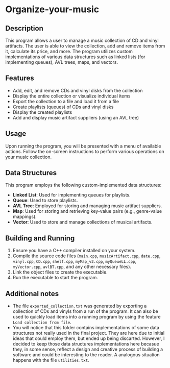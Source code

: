 # Organize-your-music

## Description
This program allows a user to manage a music collection of CD and vinyl artifacts. The user is able to view the collection, add and remove items from it, calculate its price, and more. The program utilizes custom implementations of various data structures such as linked lists (for implementing queues), AVL trees, maps, and vectors.

## Features
- Add, edit, and remove CDs and vinyl disks from the collection
- Display the entire collection or visualize individual items
- Export the collection to a file and load it from a file
- Create playlists (queues) of CDs and vinyl disks
- Display the created playlists
- Add and display music artifact suppliers (using an AVL tree)

## Usage
Upon running the program, you will be presented with a menu of available actions. Follow the on-screen instructions to perform various operations on your music collection.

## Data Structures
This program employs the following custom-implemented data structures:

- **Linked List**: Used for implementing queues for playlists.
- **Queue**: Used to store playlists.
- **AVL Tree**: Employed for storing and managing music artifact suppliers.
- **Map**: Used for storing and retrieving key-value pairs (e.g., genre-value mappings).
- **Vector**: Used to store and manage collections of musical artifacts.

## Building and Running
1. Ensure you have a C++ compiler installed on your system.
2. Compile the source code files (`main.cpp`, `musicArtifact.cpp`, `date.cpp`, `vinyl.cpp`, `CD.cpp`, `shelf.cpp`, `myMap_v2.cpp`, `myQueueLL.cpp`, `myVector.cpp`, `avlBT.cpp`, and any other necessary files).
3. Link the object files to create the executable.
4. Run the executable to start the program.

##  Additional notes
- The file `exported_collection.txt` was generated by exporting a collection of CDs and vinyls from a run of the program. It can also be used to quickly load items into a running program by using the feature `Load collection from file`.
- You will notice that this folder contains implementations of some data structures not really used in the final project. They are here due to initial ideas that could employ them, but ended up being discarted. However, I decided to keep those data structures implementations here becasue they, in some sense, reflect a design and creative process of building a software and could be interesting to the reader. A analogous situation happens with the file `utilities.txt`.
